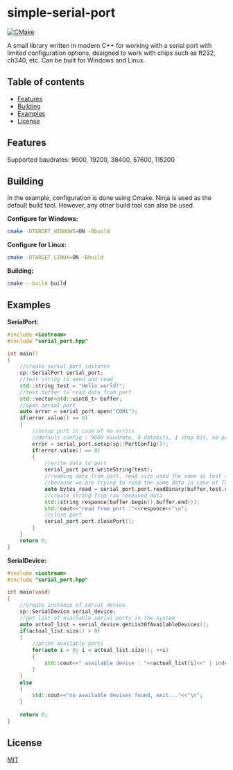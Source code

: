 # simple-serial-port

[![CMake](https://github.com/SergeyTatarchenko/simple-serial-port/actions/workflows/cmake-single-platform.yml/badge.svg)](https://github.com/SergeyTatarchenko/simple-serial-port/actions/workflows/cmake-single-platform.yml)

A small library written in modern C++ for working with a serial port with limited configuration options, designed to work with chips such as ft232, ch340, etc. Can be built for Windows and Linux.

## Table of contents
* [Features](#features)
* [Building](#building)
* [Examples](#examples)
* [License](#license)

## Features

Supported baudrates:  9600, 19200, 38400, 57600, 115200

## Building

In the example, configuration is done using Cmake. Ninja is used as the default build tool. However, any other build tool can also be used.

**Configure for Windows:** 

```sh
cmake -DTARGET_WINDOWS=ON -Bbuild
```
**Configure for Linux:** 

```sh
cmake -DTARGET_LINUX=ON -Bbuild
```

**Building:**
```sh
cmake --build build
```

## Examples

**SerialPort:**

```c++
#include <iostream>
#include "serial_port.hpp"

int main()
{
    //create serial port instance
    sp::SerialPort serial_port;
    //test string to send and read
    std::string test = "Hello world!";
    //test buffer to read data from port
    std::vector<std::uint8_t> buffer;
    //open serial port
    auto error = serial_port.open("COM1");
    if(error.value() == 0)
    {
        //setup port in case of no errors
        //default config : 9600 baudrate, 8 databits, 1 stop bit, no parity, 1s timeout
        error = serial_port.setup(sp::PortConfig()); 
        if(error.value() == 0)
        {
            //write data to port   
            serial_port.port.writeString(test);
            //reading data from port, read size used the same as test string has, 
            //because we are trying to read the same data in case of TX/RX pin shorting
            auto bytes_read = serial_port.port.readBinary(buffer,test.size());
            //create string from raw received data 
            std::string responce(buffer.begin(),buffer.end());
            std::cout<<"read from port :"<<responce<<"\n";
            //close port
            serial_port.port.closePort();
        }
    }
    return 0;
}
```

**SerialDevice:**

```c++
#include <iostream>
#include "serial_port.hpp"

int main(void)
{
    //create instance of serial device
    sp::SerialDevice serial_device;
    //get list of available serial ports in the system
    auto actual_list = serial_device.getListOfAvailableDevices();
    if(actual_list.size() > 0)
    {
        //print available ports
        for(auto i = 0; i < actual_list.size(); ++i)
        {
            std::cout<<" available device : "<<actual_list[i]<<" | index : "<<i<<"\n";
        }
    }
    else
    {
        std::cout<<"no available devises found, exit..."<<"\n";
    }
    
    return 0;
}
```

## License

[MIT](https://choosealicense.com/licenses/mit/)
